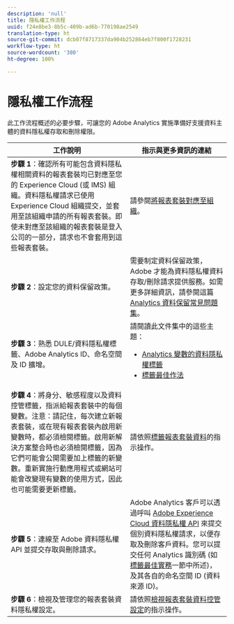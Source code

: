 ```yaml
---
description: 'null'
title: 隱私權工作流程
uuid: f24e8be3-8b5c-409b-ad6b-770198ae2549
translation-type: ht
source-git-commit: dcb07f8717337da904b252864eb7f800f1728231
workflow-type: ht
source-wordcount: '380'
ht-degree: 100%

---
```



# 隱私權工作流程

此工作流程概述的必要步驟，可讓您的 Adobe Analytics 實施準備好支援資料主體的資料隱私權存取和刪除權限。

| 工作說明 | 指示與更多資訊的連結 |
|--- |--- |
| **步驟 1**：確認所有可能包含資料隱私權相關資料的報表套裝均已對應至您的 Experience Cloud (或 IMS) 組織。資料隱私權請求已使用 Experience Cloud 組織提交，並套用至該組織申請的所有報表套裝。即使未對應至該組織的報表套裝是登入公司的一部分，請求也不會套用到這些報表套裝。 | 請參閱[將報表套裝對應至組織](https://docs.adobe.com/content/help/zh-Hant/core-services/interface/about-core-services/report-suite-mapping.html)。 |
| **步驟 2**：設定您的資料保留政策。 | 需要制定資料保留政策，Adobe 才能為資料隱私權資料存取/刪除請求提供服務。如需更多詳細資訊，請參閱這篇 [Analytics 資料保留常見問題集](/help/technotes/data-retention.md)。 |
| **步驟 3**：熟悉 DULE/資料隱私權標籤、Adobe Analytics ID、命名空間及 ID 擴增。 | 請閱讀此文件集中的這些主題：<ul><li>[Analytics 變數的資料隱私權標籤](/help/admin/c-data-governance/gdpr-labels.md)</li><li>[標籤最佳作法](/help/admin/c-data-governance/gdpr-analytics-ids.md)</li></ul> |
| **步驟 4**：將身分、敏感程度以及資料控管標籤，指派給報表套裝中的每個變數。注意：請記住，每次建立新報表套裝，或在現有報表套裝內啟用新變數時，都必須檢閱標籤。啟用新解決方案整合時也必須檢閱標籤，因為它們可能會公開需要加上標籤的新變數。重新實施行動應用程式或網站可能會改變現有變數的使用方式，因此也可能需要更新標籤。 | 請依照[標籤報表套裝資料](/help/admin/c-data-governance/gdpr-setup-reportsuite.md)的指示操作。 |
| **步驟 5**：連線至 Adobe 資料隱私權 API 並提交存取與刪除請求。 | Adobe Analytics 客戶可以透過呼叫 [Adobe Experience Cloud 資料隱私權 API](https://www.adobe.io/apis/experienceplatform/gdpr.html) 來提交個別資料隱私權請求，以便存取及刪除客戶資料。您可以提交任何 Analytics 識別碼 (如[標籤最佳實務](/help/admin/c-data-governance/gdpr-analytics-ids.md)一節中所述)，及其各自的命名空間 ID (資料來源 ID)。 |
| **步驟 6**：檢視及管理您的報表套裝資料隱私權設定。 | 請依照[檢視報表套裝資料控管設定](/help/admin/c-data-governance/gdpr-view-settings.md)的指示操作。 |
